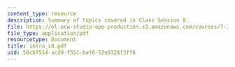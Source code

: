 ```yaml
---
content_type: resource
description: Summary of topics covered in Class Session 8.
file: https://ol-ocw-studio-app-production.s3.amazonaws.com/courses/7-340-ubiquitination-the-proteasome-and-human-disease-fall-2004/58cb7514acd9f551baf652a9328f3ff6_intro_s8.pdf
file_type: application/pdf
resourcetype: Document
title: intro_s8.pdf
uid: 58cb7514-acd9-f551-baf6-52a9328f3ff6
---
```


